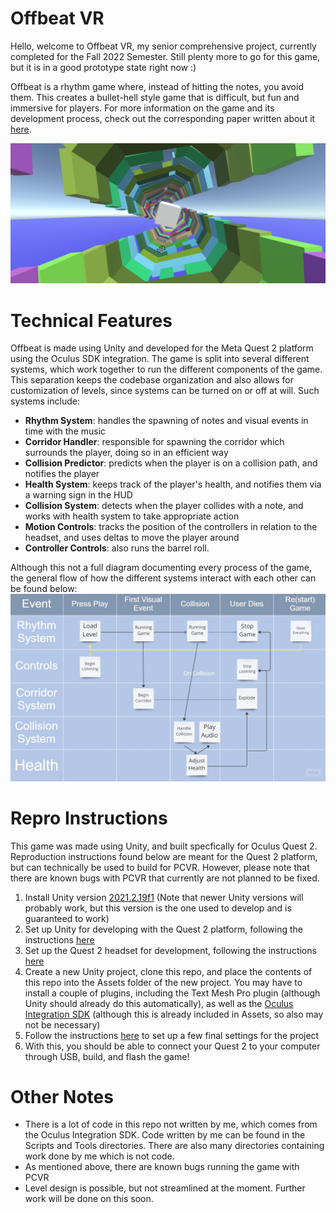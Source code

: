 # Offbeat VR
Hello, welcome to Offbeat VR, my senior comprehensive project, currently completed for the Fall 2022 Semester. Still plenty more to go for this game, but it is in a good prototype state right now :)

Offbeat is a rhythm game where, instead of hitting the notes, you avoid them. This creates a bullet-hell style game that is difficult, but fun and immersive for players. For more information on the game and its development process, check out the corresponding paper written about it [here](https://github.com/jacup101/comps).

![picture of offbeat](https://github.com/jacup101/droneVR/blob/main/Readme%20Images/game.png)

# Technical Features
Offbeat is made using Unity and developed for the Meta Quest 2 platform using the Oculus SDK integration. The game is split into several different systems, which work together to run the different components of the game. This separation keeps the codebase organization and also allows for customization of levels, since systems can be turned on or off at will. Such systems include:
- **Rhythm System**: handles the spawning of notes and visual events in time with the music
- **Corridor Handler**: responsible for spawning the corridor which surrounds the player, doing so in an efficient way
- **Collision Predictor**: predicts when the player is on a collision path, and notifies the player
- **Health System**: keeps track of the player's health, and notifies them via a warning sign in the HUD
- **Collision System**: detects when the player collides with a note, and works with health system to take appropriate action
- **Motion Controls**: tracks the position of the controllers in relation to the headset, and uses deltas to move the player around
- **Controller Controls**: also runs the barrel roll.

Although this not a full diagram documenting every process of the game, the general flow of how the different systems interact with each other can be found below:
![design diagram of offbeat](https://github.com/jacup101/droneVR/blob/main/Readme%20Images/design.jpg)


# Repro Instructions
This game was made using Unity, and built specfically for Oculus Quest 2. Reproduction instructions found below are meant for the Quest 2 platform, but can technically be used to build for PCVR. However, please note that there are known bugs with PCVR that currently are not planned to be fixed.

1. Install Unity version [2021.2.19f1](https://download.unity3d.com/download_unity/602ecdbb2fb0/UnityDownloadAssistant-2021.2.19f1.exe) (Note that newer Unity versions will probably work, but this version is the one used to develop and is guaranteed to work)
2. Set up Unity for developing with the Quest 2 platform, following the instructions [here](https://developer.oculus.com/documentation/unity/book-unity-gsg/)
3. Set up the Quest 2 headset for development, following the instructions [here](https://developer.oculus.com/documentation/unity/unity-enable-device/)
4. Create a new Unity project, clone this repo, and place the contents of this repo into the Assets folder of the new project. You may have to install a couple of plugins, including the Text Mesh Pro plugin (although Unity should already do this automatically), as well as the [Oculus Integration SDK](https://assetstore.unity.com/packages/tools/integration/oculus-integration-82022) (although this is already included in Assets, so also may not be necessary)
5. Follow the instructions [here](https://developer.oculus.com/documentation/unity/unity-conf-settings/) to set up a few final settings for the project
6. With this, you should be able to connect your Quest 2 to your computer through USB, build, and flash the game!

# Other Notes
- There is a lot of code in this repo not written by me, which comes from the Oculus Integration SDK. Code written by me can be found in the Scripts and Tools directories. There are also many directories containing work done by me which is not code.
- As mentioned above, there are known bugs running the game with PCVR
- Level design is possible, but not streamlined at the moment. Further work will be done on this soon.